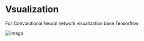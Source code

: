 # Vsualization
Full Convolutional Neural network visualization base Tensorflow

![image](https://github.com/Laicheng0830/Visualization/visual.png)